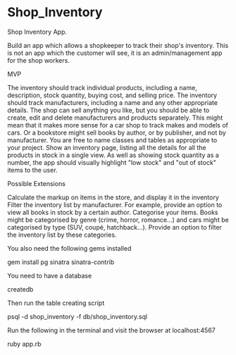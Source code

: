 # Shop_Inventory

Shop Inventory App.

Build an app which allows a shopkeeper to track their shop's inventory. 
This is not an app which the customer will see, it is an admin/management app for the shop workers.

MVP

The inventory should track individual products, including a name, description, stock quantity, buying cost, 
and selling price.
The inventory should track manufacturers, including a name and any other appropriate details.
The shop can sell anything you like, but you should be able to create, edit and delete manufacturers and products separately.
This might mean that it makes more sense for a car shop to track makes and models of cars. 
Or a bookstore might sell books by author, or by publisher, and not by manufacturer. 
You are free to name classes and tables as appropriate to your project.
Show an inventory page, listing all the details for all the products in stock in a single view.
As well as showing stock quantity as a number, 
the app should visually highlight "low stock" and "out of stock" items to the user.


Possible Extensions

Calculate the markup on items in the store, and display it in the inventory
Filter the inventory list by manufacturer. For example, provide an option to view all books in stock by a certain author.
Categorise your items. 
Books might be categorised by genre (crime, horror, romance...) and cars might be categorised by type (SUV, coupé, hatchback...). 
Provide an option to filter the inventory list by these categories.

You also need the following gems installed

gem install pg sinatra sinatra-contrib

You need to have a database 

createdb 

Then run the table creating script

psql -d shop_inventory -f db/shop_inventory.sql

Run the following in the terminal and visit the browser at localhost:4567

ruby app.rb
